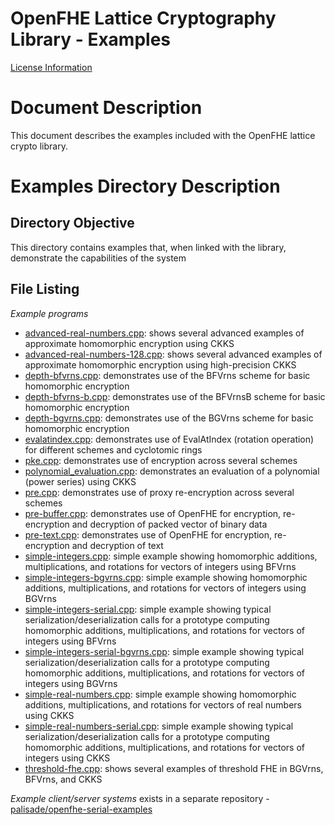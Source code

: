 OpenFHE Lattice Cryptography Library - Examples
=============================================

[License Information](License.md)

Document Description
===================
This document describes the examples included with the OpenFHE lattice crypto library.

Examples Directory Description
==========================

Directory Objective
-------------------
This directory contains examples that, when linked with the library, demonstrate the capabilities of the system

File Listing
------------

*Example programs*

- [advanced-real-numbers.cpp](src/pke/examples/advanced-real-numbers.cpp): shows several advanced examples of approximate homomorphic encryption using CKKS
- [advanced-real-numbers-128.cpp](src/pke/examples/advanced-real-numbers-128.cpp): shows several advanced examples of approximate homomorphic encryption using high-precision CKKS
- [depth-bfvrns.cpp](src/pke/examples/depth-bfvrns.cpp): demonstrates use of the BFVrns scheme for basic homomorphic encryption
- [depth-bfvrns-b.cpp](src/pke/examples/depth-bfvrns-b.cpp): demonstrates use of the BFVrnsB scheme for basic homomorphic encryption
- [depth-bgvrns.cpp](src/pke/examples/depth-bgvrns.cpp): demonstrates use of the BGVrns scheme for basic homomorphic encryption
- [evalatindex.cpp](src/pke/examples/evalatindex.cpp): demonstrates use of EvalAtIndex (rotation operation) for different schemes and cyclotomic rings
- [pke.cpp](src/pke/examples/pke.cpp): demonstrates use of encryption across several schemes
- [polynomial_evaluation.cpp](src/pke/examples/polynomial_evaluation.cpp): demonstrates an evaluation of a polynomial (power series) using CKKS
- [pre.cpp](src/pke/examples/pre.cpp): demonstrates use of proxy re-encryption across several schemes
- [pre-buffer.cpp](src/pke/examples/pre-buffer.cpp): demonstrates use of OpenFHE for encryption, re-encryption and decryption of packed vector of binary data
- [pre-text.cpp](src/pke/examples/pre-text.cpp): demonstrates use of OpenFHE for encryption, re-encryption and decryption of text
- [simple-integers.cpp](src/pke/examples/simple-integers.cpp): simple example showing homomorphic additions, multiplications, and rotations for vectors of integers using BFVrns
- [simple-integers-bgvrns.cpp](src/pke/examples/simple-integers-bgvrns.cpp): simple example showing homomorphic additions, multiplications, and rotations for vectors of integers using BGVrns
- [simple-integers-serial.cpp](src/pke/examples/simple-integers-serial.cpp): simple example showing typical serialization/deserialization calls for a prototype computing homomorphic additions, multiplications, and rotations for vectors of integers using BFVrns
- [simple-integers-serial-bgvrns.cpp](src/pke/examples/simple-integers-serial-bgvrns.cpp): simple example showing typical serialization/deserialization calls for a prototype computing homomorphic additions, multiplications, and rotations for vectors of integers using BGVrns
- [simple-real-numbers.cpp](src/pke/examples/simple-real-numbers): simple example showing homomorphic additions, multiplications, and rotations for vectors of real numbers using CKKS
- [simple-real-numbers-serial.cpp](src/pke/examples/simple-real-numbers-serial.cpp): simple example showing typical serialization/deserialization calls for a prototype computing homomorphic additions, multiplications, and rotations for vectors of integers using CKKS
- [threshold-fhe.cpp](src/pke/examples/threshold-fhe.cpp): shows several examples of threshold FHE in BGVrns, BFVrns, and CKKS

*Example client/server systems* exists in a separate repository - [palisade/openfhe-serial-examples](https://gitlab.com/palisade/palisade-serial-examples)
